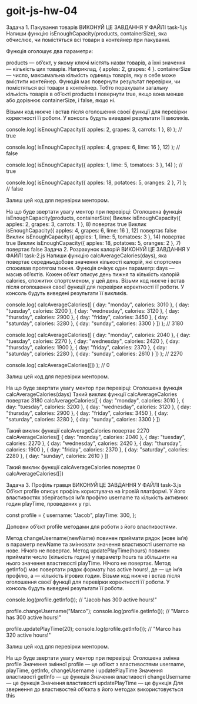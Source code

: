 # goit-js-hw-04

Задача 1. Пакування товарів ВИКОНУЙ ЦЕ ЗАВДАННЯ У ФАЙЛІ task-1.js Напиши функцію
isEnoughCapacity(products, containerSize), яка обчислює, чи помістяться всі
товари в контейнер при пакуванні.

Функція оголошує два параметри:

products — об’єкт, у якому ключі містять назви товарів, а їхні значення —
кількість цих товарів. Наприклад, { apples: 2, grapes: 4 }. containerSize —
число, максимальна кількість одиниць товарів, яку в себе може вмістити
контейнер. Функція має повернути результат перевірки, чи помістяться всі товари
в контейнер. Тобто порахувати загальну кількість товарів в об’єкті products і
повернути true, якщо вона менше або дорівнює containerSize, і false, якщо ні.

Візьми код нижче і встав після оголошення своєї функції для перевірки
коректності її роботи. У консоль будуть виведені результати її викликів.

console.log( isEnoughCapacity({ apples: 2, grapes: 3, carrots: 1 }, 8) ); //
true

console.log( isEnoughCapacity({ apples: 4, grapes: 6, lime: 16 }, 12) ); //
false

console.log( isEnoughCapacity({ apples: 1, lime: 5, tomatoes: 3 }, 14) ); //
true

console.log( isEnoughCapacity({ apples: 18, potatoes: 5, oranges: 2 }, 7) ); //
false

Залиш цей код для перевірки ментором.

На що буде звертати увагу ментор при перевірці: Оголошена функція
isEnoughCapacity(products, containerSize) Виклик isEnoughCapacity({ apples: 2,
grapes: 3, carrots: 1 }, 8) повертає true Виклик isEnoughCapacity({ apples: 4,
grapes: 6, lime: 16 }, 12) повертає false Виклик isEnoughCapacity({ apples: 1,
lime: 5, tomatoes: 3 }, 14) повертає true Виклик isEnoughCapacity({ apples: 18,
potatoes: 5, oranges: 2 }, 7) повертає false Задача 2. Розрахунок калорій
ВИКОНУЙ ЦЕ ЗАВДАННЯ У ФАЙЛІ task-2.js Напиши функцію calcAverageCalories(days),
яка повертає середньодобове значення кількості калорій, які спортсмен споживав
протягом тижня. Функція очікує один параметр: days — масив об’єктів. Кожен
об’єкт описує день тижня та кількість калорій calories, спожитих спортсменом, у
цей день. Візьми код нижче і встав після оголошення своєї функції для перевірки
коректності її роботи. У консоль будуть виведені результати її викликів.

console.log( calcAverageCalories([ { day: "monday", calories: 3010 }, { day:
"tuesday", calories: 3200 }, { day: "wednesday", calories: 3120 }, { day:
"thursday", calories: 2900 }, { day: "friday", calories: 3450 }, { day:
"saturday", calories: 3280 }, { day: "sunday", calories: 3300 } ]) ); // 3180

console.log( calcAverageCalories([ { day: "monday", calories: 2040 }, { day:
"tuesday", calories: 2270 }, { day: "wednesday", calories: 2420 }, { day:
"thursday", calories: 1900 }, { day: "friday", calories: 2370 }, { day:
"saturday", calories: 2280 }, { day: "sunday", calories: 2610 } ]) ); // 2270

console.log( calcAverageCalories([]) ); // 0

Залиш цей код для перевірки ментором.

На що буде звертати увагу ментор при перевірці: Оголошена функція
calcAverageCalories(days) Такий виклик функції calcAverageCalories повертає 3180
calcAverageCalories([ { day: "monday", calories: 3010 }, { day: "tuesday",
calories: 3200 }, { day: "wednesday", calories: 3120 }, { day: "thursday",
calories: 2900 }, { day: "friday", calories: 3450 }, { day: "saturday",
calories: 3280 }, { day: "sunday", calories: 3300 } ])

Такий виклик функції calcAverageCalories повертає 2270 calcAverageCalories([ {
day: "monday", calories: 2040 }, { day: "tuesday", calories: 2270 }, { day:
"wednesday", calories: 2420 }, { day: "thursday", calories: 1900 }, { day:
"friday", calories: 2370 }, { day: "saturday", calories: 2280 }, { day:
"sunday", calories: 2610 } ])

Такий виклик функції calcAverageCalories повертає 0 calcAverageCalories([])

Задача 3. Профіль гравця ВИКОНУЙ ЦЕ ЗАВДАННЯ У ФАЙЛІ task-3.js Об’єкт profile
описує профіль користувача на ігровій платформі. У його властивостях
зберігається ім’я профілю username та кількість активних годин playTime,
проведених у грі.

const profile = { username: "Jacob", playTime: 300, };

Доповни об’єкт profile методами для роботи з його властивостями.

Метод changeUsername(newName) повинен приймати рядок (нове ім’я) в параметр
newName та змінювати значення властивості username на нове. Нічого не повертає.
Метод updatePlayTime(hours) повинен приймати число (кількість годин) у параметр
hours та збільшити на нього значення властивості playTime. Нічого не повертає.
Метод getInfo() має повертати рядок формату <Username> has <amount> active
hours!, де <Username> — це ім’я профілю, а <amount> — кількість ігрових годин.
Візьми код нижче і встав після оголошення своєї функції для перевірки
коректності її роботи. У консоль будуть виведені результати її роботи.

console.log(profile.getInfo()); // "Jacob has 300 active hours!"

profile.changeUsername("Marco"); console.log(profile.getInfo()); // "Marco has
300 active hours!"

profile.updatePlayTime(20); console.log(profile.getInfo()); // "Marco has 320
active hours!"

Залиш цей код для перевірки ментором.

На що буде звертати увагу ментор при перевірці: Оголошена змінна profile
Значення змінної profile — це об’єкт з властивостями username, playTime,
getInfo, changeUsername і updatePlayTime Значення властивості getInfo — це
функція Значення властивості changeUsername — це функція Значення властивості
updatePlayTime — це функція Для звернення до властивостей об’єкта в його методах
використовується this
